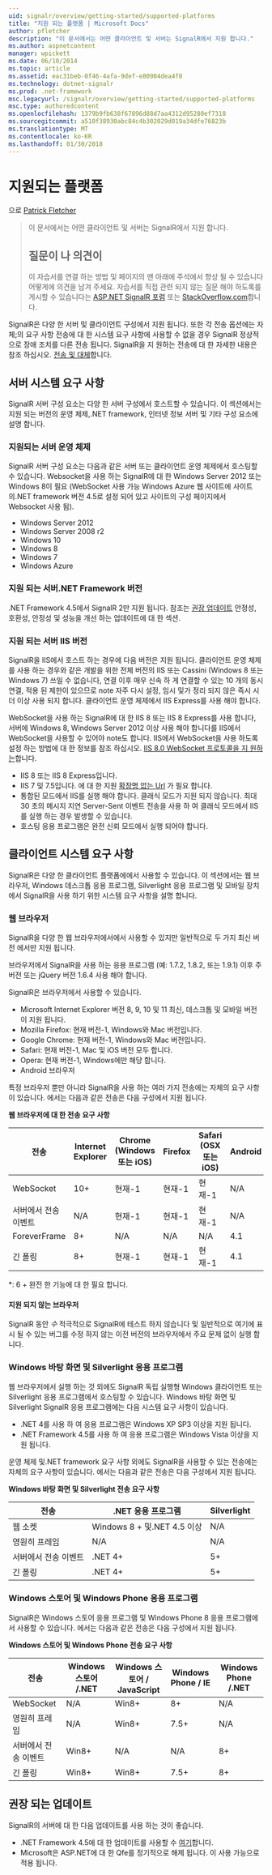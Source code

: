 ```yaml
---
uid: signalr/overview/getting-started/supported-platforms
title: "지원 되는 플랫폼 | Microsoft Docs"
author: pfletcher
description: "이 문서에서는 어떤 클라이언트 및 서버는 SignalR에서 지원 합니다."
ms.author: aspnetcontent
manager: wpickett
ms.date: 06/10/2014
ms.topic: article
ms.assetid: eac31beb-0f46-4afa-9def-e80904dea4f0
ms.technology: dotnet-signalr
ms.prod: .net-framework
msc.legacyurl: /signalr/overview/getting-started/supported-platforms
msc.type: authoredcontent
ms.openlocfilehash: 1379b9fb638f67896d88d7aa4312d95280ef7318
ms.sourcegitcommit: a510f38930abc84c4b302029d019a34dfe76823b
ms.translationtype: MT
ms.contentlocale: ko-KR
ms.lasthandoff: 01/30/2018
---
```

<a name="supported-platforms"></a>지원되는 플랫폼
====================
으로 [Patrick Fletcher](https://github.com/pfletcher)

> 이 문서에서는 어떤 클라이언트 및 서버는 SignalR에서 지원 합니다. 
> 
> ## <a name="questions-and-comments"></a>질문이 나 의견이
> 
> 이 자습서를 연결 하는 방법 및 페이지의 맨 아래에 주석에서 향상 될 수 있습니다 어떻게에 의견을 남겨 주세요. 자습서를 직접 관련 되지 않는 질문 해야 하도록를 게시할 수 있습니다는 [ASP.NET SignalR 포럼](https://forums.asp.net/1254.aspx/1?ASP+NET+SignalR) 또는 [StackOverflow.com](http://stackoverflow.com/)합니다.


SignalR은 다양 한 서버 및 클라이언트 구성에서 지원 됩니다. 또한 각 전송 옵션에는 자체;의 요구 사항 전송에 대 한 시스템 요구 사항에 사용할 수 없을 경우 SignalR 정상적으로 장애 조치를 다른 전송 됩니다. SignalR을 지 원하는 전송에 대 한 자세한 내용은 참조 하십시오. [전송 및 대체](introduction-to-signalr.md#transports)합니다.

## <a name="server-system-requirements"></a>서버 시스템 요구 사항

SignalR 서버 구성 요소는 다양 한 서버 구성에서 호스트할 수 있습니다. 이 섹션에서는 지원 되는 버전의 운영 체제,.NET framework, 인터넷 정보 서버 및 기타 구성 요소에 설명 합니다.

### <a name="supported-server-operating-systems"></a>지원되는 서버 운영 체제

SignalR 서버 구성 요소는 다음과 같은 서버 또는 클라이언트 운영 체제에서 호스팅할 수 있습니다. Websocket을 사용 하는 SignalR에 대 한 Windows Server 2012 또는 Windows 8이 필요 (WebSocket 사용 가능 Windows Azure 웹 사이트에 사이트의.NET framework 버전 4.5로 설정 되어 있고 사이트의 구성 페이지에서 Websocket 사용 됨).

- Windows Server 2012
- Windows Server 2008 r2
- Windows 10
- Windows 8
- Windows 7
- Windows Azure

### <a name="supported-server-net-framework-version"></a>지원 되는 서버.NET Framework 버전

.NET Framework 4.5에서 SignalR 2만 지원 됩니다. 참조는 [권장 업데이트](#updates) 안정성, 호환성, 안정성 및 성능을 개선 하는 업데이트에 대 한 섹션.

### <a name="supported-server-iis-versions"></a>지원 되는 서버 IIS 버전

SignalR을 IIS에서 호스트 하는 경우에 다음 버전은 지원 됩니다. 클라이언트 운영 체제를 사용 하는 경우와 같은 개발을 위한 전체 버전의 IIS 또는 Cassini (Windows 8 또는 Windows 7) 쓰일 수 없습니다, 연결 이후 매우 신속 하 게 연결할 수 있는 10 개의 동시 연결, 적용 된 제한이 있으므로 note 자주 다시 설정, 임시 및가 정리 되지 않은 즉시 시 더 이상 사용 되지 합니다. 클라이언트 운영 체제에서 IIS Express를 사용 해야 합니다.

WebSocket을 사용 하는 SignalR에 대 한 IIS 8 또는 IIS 8 Express를 사용 합니다, 서버에 Windows 8, Windows Server 2012 이상 사용 해야 합니다를 IIS에서 WebSocket을 사용할 수 있어야 note도 합니다. IIS에서 WebSocket을 사용 하도록 설정 하는 방법에 대 한 정보를 참조 하십시오. [IIS 8.0 WebSocket 프로토콜을 지 원하는](https://www.iis.net/learn/get-started/whats-new-in-iis-8/iis-80-websocket-protocol-support)합니다.

- IIS 8 또는 IIS 8 Express입니다.
- IIS 7 및 7.5입니다. 에 대 한 지원 [확장명 없는 Url](https://support.microsoft.com/kb/980368) 가 필요 합니다.
- 통합된 모드에서 IIS를 실행 해야 합니다. 클래식 모드가 지원 되지 않습니다. 최대 30 초의 메시지 지연 Server-Sent 이벤트 전송을 사용 하 여 클래식 모드에서 IIS를 실행 하는 경우 발생할 수 있습니다.
- 호스팅 응용 프로그램은 완전 신뢰 모드에서 실행 되어야 합니다.

## <a name="client-system-requirements"></a>클라이언트 시스템 요구 사항

SignalR은 다양 한 클라이언트 플랫폼에에서 사용할 수 있습니다. 이 섹션에서는 웹 브라우저, Windows 데스크톱 응용 프로그램, Silverlight 응용 프로그램 및 모바일 장치에서 SignalR을 사용 하기 위한 시스템 요구 사항을 설명 합니다.

### <a name="web-browsers"></a>웹 브라우저

SignalR을 다양 한 웹 브라우저에서에서 사용할 수 있지만 일반적으로 두 가지 최신 버전 에서만 지원 됩니다.

브라우저에서 SignalR을 사용 하는 응용 프로그램 (예: 1.7.2, 1.8.2, 또는 1.9.1) 이후 주 버전 또는 jQuery 버전 1.6.4 사용 해야 합니다.

SignalR은 브라우저에서 사용할 수 있습니다.

- Microsoft Internet Explorer 버전 8, 9, 10 및 11 최신, 데스크톱 및 모바일 버전이 지원 됩니다.
- Mozilla Firefox: 현재 버전-1, Windows와 Mac 버전입니다.
- Google Chrome: 현재 버전-1, Windows와 Mac 버전입니다.
- Safari: 현재 버전-1, Mac 및 iOS 버전 모두 합니다.
- Opera: 현재 버전-1, Windows에만 해당 합니다.
- Android 브라우저

특정 브라우저 뿐만 아니라 SignalR을 사용 하는 여러 가지 전송에는 자체의 요구 사항이 있습니다. 에서는 다음과 같은 전송은 다음 구성에서 지원 됩니다.

<a id="browser"></a>

**웹 브라우저에 대 한 전송 요구 사항**

| 전송 | Internet Explorer | Chrome (Windows 또는 iOS) | Firefox | Safari (OSX 또는 iOS) | Android |
| --- | --- | --- | --- | --- | --- |
| WebSocket | 10+ | 현재-1 | 현재-1 | 현재-1 | N/A |
| 서버에서 전송 이벤트 | N/A | 현재-1 | 현재-1 | 현재-1 | N/A |
| ForeverFrame | 8+ | N/A | N/A | N/A | 4.1 |
| 긴 폴링 | 8+ | 현재-1 | 현재-1 | 현재-1 | 4.1 |

\*: 6 + 완전 한 기능에 대 한 필요 합니다.

#### <a name="unsupported-browsers"></a>지원 되지 않는 브라우저

SignalR 동안 *수* 적극적으로 SignalR에 테스트 하지 않습니다 및 일반적으로 여기에 표시 될 수 있는 버그를 수정 하지 않는 이전 버전의 브라우저에서 주요 문제 없이 실행 합니다.

### <a name="windows-desktop-and-silverlight-applications"></a>Windows 바탕 화면 및 Silverlight 응용 프로그램

웹 브라우저에서 실행 하는 것 외에도 SignalR 독립 실행형 Windows 클라이언트 또는 Silverlight 응용 프로그램에서 호스팅할 수 있습니다. Windows 바탕 화면 및 Silverlight SignalR 응용 프로그램에는 다음 시스템 요구 사항이 있습니다.

- .NET 4를 사용 하 여 응용 프로그램은 Windows XP SP3 이상을 지원 됩니다.
- .NET Framework 4.5를 사용 하 여 응용 프로그램은 Windows Vista 이상을 지원 됩니다.

운영 체제 및.NET framework 요구 사항 외에도 SignalR을 사용할 수 있는 전송에는 자체의 요구 사항이 있습니다. 에서는 다음과 같은 전송은 다음 구성에서 지원 됩니다.

**Windows 바탕 화면 및 Silverlight 전송 요구 사항**

| 전송 | .NET 응용 프로그램 | Silverlight |
| --- | --- | --- |
| 웹 소켓 | Windows 8 + 및.NET 4.5 이상 | N/A |
| 영원히 프레임 | N/A | N/A |
| 서버에서 전송 이벤트 | .NET 4+ | 5+ |
| 긴 폴링 | .NET 4+ | 5+ |

<a id="android"></a>

### <a name="windows-store-and-windows-phone-applications"></a>Windows 스토어 및 Windows Phone 응용 프로그램

SignalR은 Windows 스토어 응용 프로그램 및 Windows Phone 8 응용 프로그램에서 사용할 수 있습니다. 에서는 다음과 같은 전송은 다음 구성에서 지원 됩니다.

**Windows 스토어 및 Windows Phone 전송 요구 사항**

| 전송 | Windows 스토어 /.NET | Windows 스토어 / JavaScript | Windows Phone / IE | Windows Phone /.NET |
| --- | --- | --- | --- | --- |
| WebSocket | N/A | Win8+ | 8+ | N/A |
| 영원히 프레임 | N/A | Win8+ | 7.5+ | N/A |
| 서버에서 전송 이벤트 | Win8+ | N/A | N/A | 8+ |
| 긴 폴링 | Win8+ | Win8+ | 7.5+ | 8+ |

<a id="updates"></a>

## <a name="recommended-updates"></a>권장 되는 업데이트

SignalR의 서버에 대 한 다음 업데이트를 사용 하는 것이 좋습니다.

- .NET Framework 4.5에 대 한 업데이트를 사용할 수 [여기](https://support.microsoft.com/kb/2750149)합니다.
- Microsoft은 ASP.NET에 대 한 Qfe를 정기적으로 해제 됩니다. 이 사용 가능으로 적용 됩니다.
